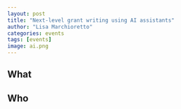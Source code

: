 ```yaml
---
layout: post
title: "Next-level grant writing using AI assistants"
author: "Lisa Marchioretto"
categories: events
tags: [events]
image: ai.png
---
```


## What
 

## Who
